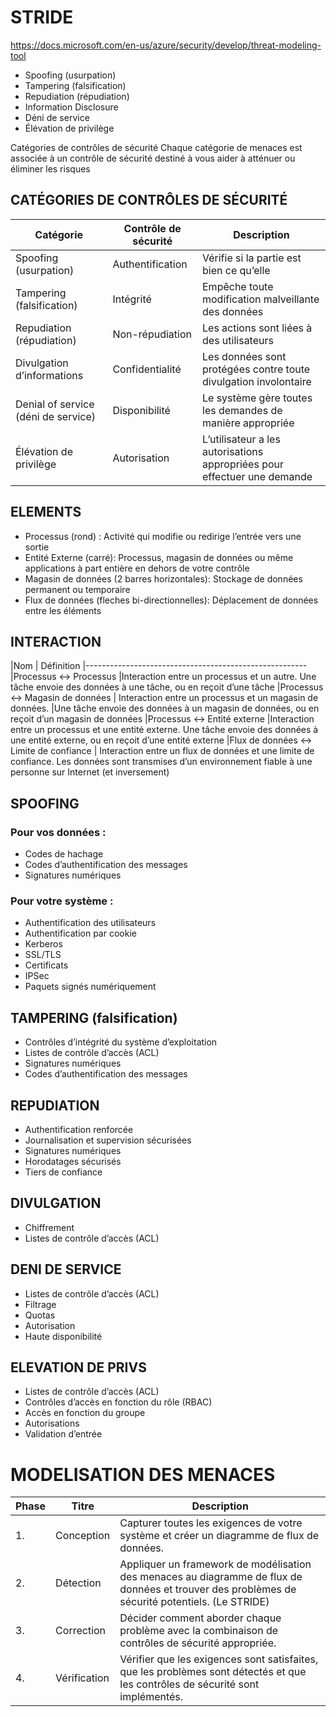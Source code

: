 # STRIDE

https://docs.microsoft.com/en-us/azure/security/develop/threat-modeling-tool

- Spoofing (usurpation)
- Tampering (falsification)
- Repudiation (répudiation)
- Information Disclosure
- Déni de service
- Élévation de privilège


Catégories de contrôles de sécurité
Chaque catégorie de menaces est associée à un contrôle de sécurité destiné à vous aider à atténuer ou éliminer les risques

## CATÉGORIES DE CONTRÔLES DE SÉCURITÉ

|Catégorie	                       | Contrôle de sécurité	|Description
|----------------------------------|------------------------|----------------
|Spoofing (usurpation)	            |Authentification	    |Vérifie si la partie est bien ce qu’elle |prétend être
|Tampering (falsification)	        |Intégrité	            |Empêche toute modification malveillante des données
|Repudiation (répudiation)	        |Non-répudiation	     |   Les actions sont liées à des utilisateurs
|Divulgation d’informations	        |Confidentialité	      |  Les données sont protégées contre toute divulgation involontaire
|Denial of service (déni de service)|	Disponibilité	       | Le système gère toutes les demandes de manière appropriée
|Élévation de privilège	            |Autorisation	        | L’utilisateur a les autorisations appropriées pour effectuer une demande


## ELEMENTS
- Processus (rond) : Activité qui modifie ou redirige l’entrée vers une sortie
- Entité Externe (carré): Processus, magasin de données ou même applications à part entière en dehors de votre contrôle
- Magasin de données (2 barres horizontales): Stockage de données permanent ou temporaire
- Flux de données (fleches bi-directionnelles): Déplacement de données entre les éléments

## INTERACTION

|Nom	                    	            | Définition
|-------------------------------------------------------
|Processus <-> Processus	                 |Interaction entre un processus et un autre.	Une tâche envoie des données à une tâche, ou en reçoit d’une tâche
|Processus <-> Magasin de données	     | Interaction entre un processus et un magasin de données.	|Une tâche envoie des données à un magasin de données, ou en reçoit d’un magasin de données
|Processus <-> Entité externe	         |Interaction entre un processus et une entité externe.	Une tâche envoie des données à une entité externe, ou en reçoit d’une entité externe
|Flux de données <-> Limite de confiance	| Interaction entre un flux de données et une limite de confiance.	Les données sont transmises d’un environnement fiable à une personne sur Internet (et inversement)


## SPOOFING

### Pour vos données :

* Codes de hachage
* Codes d’authentification des messages
* Signatures numériques

### Pour votre système :

* Authentification des utilisateurs
* Authentification par cookie
* Kerberos
* SSL/TLS
* Certificats
* IPSec
* Paquets signés numériquement

## TAMPERING (falsification)

* Contrôles d’intégrité du système d’exploitation
* Listes de contrôle d’accès (ACL)
* Signatures numériques
* Codes d’authentification des messages

## REPUDIATION

* Authentification renforcée
* Journalisation et supervision sécurisées
* Signatures numériques
* Horodatages sécurisés
* Tiers de confiance

## DIVULGATION

* Chiffrement
* Listes de contrôle d’accès (ACL)

## DENI DE SERVICE

* Listes de contrôle d’accès (ACL)
* Filtrage
* Quotas
* Autorisation
* Haute disponibilité

## ELEVATION DE PRIVS

* Listes de contrôle d’accès (ACL)
* Contrôles d’accès en fonction du rôle (RBAC)
* Accès en fonction du groupe
* Autorisations
* Validation d’entrée

# MODELISATION DES MENACES


|Phase	|Titre	|Description
|-------|--------|------------
|1.	 |Conception	|    Capturer toutes les exigences de votre système et créer un diagramme de flux de données.
|2.	| Détection	    |Appliquer un framework de modélisation des menaces au diagramme de flux de données et trouver des problèmes de sécurité potentiels. (Le STRIDE)
|3.	| Correction	 |   Décider comment aborder chaque problème avec la combinaison de contrôles de sécurité appropriée.
|4.	| Vérification	| Vérifier que les exigences sont satisfaites, que les problèmes sont détectés et que les contrôles de sécurité sont implémentés.